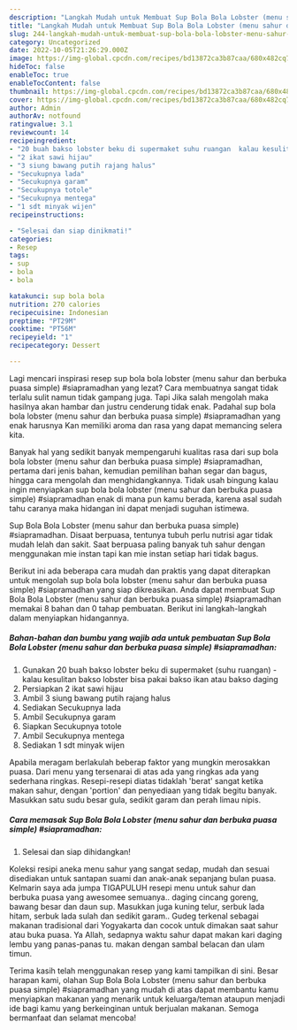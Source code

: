 ```yaml
---
description: "Langkah Mudah untuk Membuat Sup Bola Bola Lobster (menu sahur dan berbuka puasa simple) #siapramadhan Anti Gagal"
title: "Langkah Mudah untuk Membuat Sup Bola Bola Lobster (menu sahur dan berbuka puasa simple) #siapramadhan Anti Gagal"
slug: 244-langkah-mudah-untuk-membuat-sup-bola-bola-lobster-menu-sahur-dan-berbuka-puasa-simple-siapramadhan-anti-gagal
category: Uncategorized
date: 2022-10-05T21:26:29.000Z
image: https://img-global.cpcdn.com/recipes/bd13872ca3b87caa/680x482cq70/sup-bola-bola-lobster-menu-sahur-dan-berbuka-puasa-simple-siapramadhan-foto-resep-utama.jpg
hideToc: false
enableToc: true
enableTocContent: false
thumbnail: https://img-global.cpcdn.com/recipes/bd13872ca3b87caa/680x482cq70/sup-bola-bola-lobster-menu-sahur-dan-berbuka-puasa-simple-siapramadhan-foto-resep-utama.jpg
cover: https://img-global.cpcdn.com/recipes/bd13872ca3b87caa/680x482cq70/sup-bola-bola-lobster-menu-sahur-dan-berbuka-puasa-simple-siapramadhan-foto-resep-utama.jpg
author: Admin
authorAv: notfound
ratingvalue: 3.1
reviewcount: 14
recipeingredient:
- "20 buah bakso lobster beku di supermaket suhu ruangan  kalau kesulitan bakso lobster bisa pakai bakso ikan atau bakso daging"
- "2 ikat sawi hijau"
- "3 siung bawang putih rajang halus"
- "Secukupnya lada"
- "Secukupnya garam"
- "Secukupnya totole"
- "Secukupnya mentega"
- "1 sdt minyak wijen"
recipeinstructions:

- "Selesai dan siap dinikmati!"
categories:
- Resep
tags:
- sup
- bola
- bola

katakunci: sup bola bola 
nutrition: 270 calories
recipecuisine: Indonesian
preptime: "PT29M"
cooktime: "PT56M"
recipeyield: "1"
recipecategory: Dessert

---
```



Lagi mencari inspirasi resep sup bola bola lobster (menu sahur dan berbuka puasa simple) #siapramadhan yang lezat? Cara membuatnya sangat tidak terlalu sulit namun tidak gampang juga. Tapi Jika salah mengolah maka hasilnya akan hambar dan justru cenderung tidak enak. Padahal sup bola bola lobster (menu sahur dan berbuka puasa simple) #siapramadhan yang enak harusnya Kan memiliki aroma dan rasa yang dapat memancing selera kita.


Banyak hal yang sedikit banyak mempengaruhi kualitas rasa dari sup bola bola lobster (menu sahur dan berbuka puasa simple) #siapramadhan, pertama dari jenis bahan, kemudian pemilihan bahan segar dan bagus, hingga cara mengolah dan menghidangkannya. Tidak usah bingung kalau ingin menyiapkan sup bola bola lobster (menu sahur dan berbuka puasa simple) #siapramadhan enak di mana pun kamu berada, karena asal sudah tahu caranya maka hidangan ini dapat menjadi suguhan istimewa.

Sup Bola Bola Lobster (menu sahur dan berbuka puasa simple) #siapramadhan. Disaat berpuasa, tentunya tubuh perlu nutrisi agar tidak mudah lelah dan sakit. Saat berpuasa paling banyak tuh sahur dengan menggunakan mie instan tapi kan mie instan setiap hari tidak bagus.


Berikut ini ada beberapa cara mudah dan praktis yang dapat diterapkan untuk mengolah sup bola bola lobster (menu sahur dan berbuka puasa simple) #siapramadhan yang siap dikreasikan. Anda dapat membuat Sup Bola Bola Lobster (menu sahur dan berbuka puasa simple) #siapramadhan memakai 8 bahan dan 0 tahap pembuatan. Berikut ini langkah-langkah dalam menyiapkan hidangannya.

<!--inarticleads1-->

##### Bahan-bahan dan bumbu yang wajib ada untuk pembuatan Sup Bola Bola Lobster (menu sahur dan berbuka puasa simple) #siapramadhan:

1. Gunakan 20 buah bakso lobster beku di supermaket (suhu ruangan) - kalau kesulitan bakso lobster bisa pakai bakso ikan atau bakso daging
1. Persiapkan 2 ikat sawi hijau
1. Ambil 3 siung bawang putih rajang halus
1. Sediakan Secukupnya lada
1. Ambil Secukupnya garam
1. Siapkan Secukupnya totole
1. Ambil Secukupnya mentega
1. Sediakan 1 sdt minyak wijen


Apabila meragam berlakulah beberap faktor yang mungkin merosakkan puasa. Dari menu yang tersenarai di atas ada yang ringkas ada yang sederhana ringkas. Resepi-resepi diatas tidaklah &#39;berat&#39; sangat ketika makan sahur, dengan &#39;portion&#39; dan penyediaan yang tidak begitu banyak. Masukkan satu sudu besar gula, sedikit garam dan perah limau nipis. 

<!--inarticleads2-->

##### Cara memasak Sup Bola Bola Lobster (menu sahur dan berbuka puasa simple) #siapramadhan:


1. Selesai dan siap dihidangkan!

Koleksi resipi aneka menu sahur yang sangat sedap, mudah dan sesuai disediakan untuk santapan suami dan anak-anak sepanjang bulan puasa. Kelmarin saya ada jumpa TIGAPULUH resepi menu untuk sahur dan berbuka puasa yang awesomee semuanya.. daging cincang goreng, bawang besar dan daun sup. Masukkan juga kuning telur, serbuk lada hitam, serbuk lada sulah dan sedikit garam.. Gudeg terkenal sebagai makanan tradisional dari Yogyakarta dan cocok untuk dimakan saat sahur atau buka puasa. Ya Allah, sedapnya waktu sahur dapat makan kari daging lembu yang panas-panas tu. makan dengan sambal belacan dan ulam timun. 

Terima kasih telah menggunakan resep yang kami tampilkan di sini. Besar harapan kami, olahan Sup Bola Bola Lobster (menu sahur dan berbuka puasa simple) #siapramadhan yang mudah di atas dapat membantu kamu menyiapkan makanan yang menarik untuk keluarga/teman ataupun menjadi ide bagi kamu yang berkeinginan untuk berjualan makanan. Semoga bermanfaat dan selamat mencoba!
